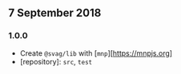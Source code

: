 ## 7 September 2018

### 1.0.0

- Create `@svag/lib` with [`mnp`][https://mnpjs.org]
- [repository]: `src`, `test`

